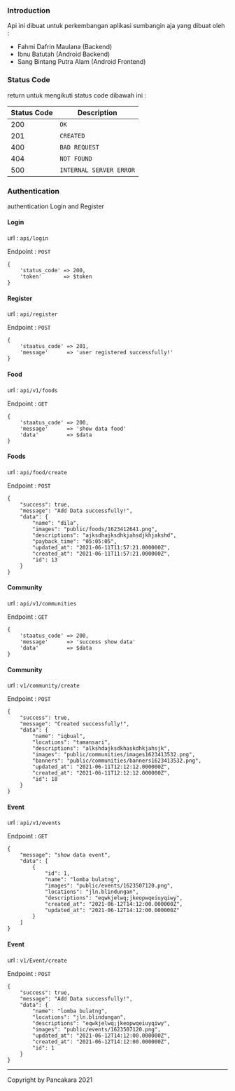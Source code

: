 ### Introduction

Api ini dibuat untuk perkembangan aplikasi sumbangin aja yang dibuat oleh :

- Fahmi Dafrin Maulana (Backend)
- Ibnu Batutah (Android Backend)
- Sang Bintang Putra Alam (Android Frontend)

### Status Code

return untuk mengikuti status code dibawah ini : 

| Status Code | Description             |
| ----------- | ----------------------- |
| 200         | `OK`                    |
| 201         | `CREATED`               |
| 400         | `BAD REQUEST`           |
| 404         | `NOT FOUND`             |
| 500         | `INTERNAL SERVER ERROR` |



### Authentication

authentication Login and Register

#### Login

url : `api/login`

Endpoint : `POST`

```shell
{
    'status_code' => 200,
    'token'       => $token
}
```

#### Register

url : `api/register`

Endpoint : `POST`

```shell
{
    'staatus_code' => 201,
    'message'      => 'user registered successfully!'
}
```

#### Food

url : `api/v1/foods`

Endpoint : `GET`

```shell
{
    'staatus_code' => 200,
    'message'      => 'show data food'
    'data'         => $data
}
```

#### Foods

url : `api/food/create`

Endpoint : `POST`

```shell
{
    "success": true,
    "message": "Add Data successfully!",
    "data": {
        "name": "dila",
        "images": "public/foods/1623412641.png",
        "descriptions": "ajksdhajksdhkjahsdjkhjakshd",
        "payback_time": "05:05:05",
        "updated_at": "2021-06-11T11:57:21.000000Z",
        "created_at": "2021-06-11T11:57:21.000000Z",
        "id": 13
    }
}
```

#### Community

url : `api/v1/communities`

Endpoint : `GET`

```shell
{
    'staatus_code' => 200,
    'message'      => 'success show data'
    'data'         => $data
}
```

#### Community

url : `v1/community/create`

Endpoint : `POST`

```shell
{
    "success": true,
    "message": "Created successfully!",
    "data": {
        "name": "iqbual",
        "locations": "tamansari",
        "descriptions": "alkshdajksdkhaskdhkjahsjk",
        "images": "public/communities/images1623413532.png",
        "banners": "public/communities/banners1623413532.png",
        "updated_at": "2021-06-11T12:12:12.000000Z",
        "created_at": "2021-06-11T12:12:12.000000Z",
        "id": 18
    }
}
```

#### Event

url : `api/v1/events`

Endpoint : `GET`

```shell
{
    "message": "show data event",
    "data": [
        {
            "id": 1,
            "name": "lomba bulatng",
            "images": "public/events/1623507120.png",
            "locations": "jln.blindungan",
            "descriptions": "eqwkjelwq;jkeopwqeiuyqiwy",
            "created_at": "2021-06-12T14:12:00.000000Z",
            "updated_at": "2021-06-12T14:12:00.000000Z"
        }
    ]
}
```

#### Event

url : `v1/Event/create`

Endpoint : `POST`

```shell
{
    "success": true,
    "message": "Add Data successfully!",
    "data": {
        "name": "lomba bulatng",
        "locations": "jln.blindungan",
        "descriptions": "eqwkjelwq;jkeopwqeiuyqiwy",
        "images": "public/events/1623507120.png",
        "updated_at": "2021-06-12T14:12:00.000000Z",
        "created_at": "2021-06-12T14:12:00.000000Z",
        "id": 1
    }
}
```

------

Copyright by Pancakara 2021